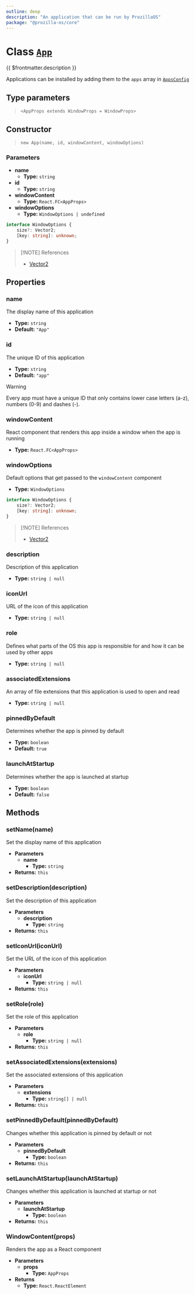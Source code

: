 ```yaml
---
outline: deep
description: "An application that can be run by ProzillaOS"
package: "@prozilla-os/core"
---
```


# Class [`App`](https://github.com/prozilla-os/ProzillaOS/blob/main/packages/core/src/features/system/configs/app.tsx)

{{ $frontmatter.description }}

Applications can be installed by adding them to the `apps` array in [`AppsConfig`](../system/apps-config#apps-app)

## Type parameters

> `<AppProps extends WindowProps = WindowProps>`

## Constructor

> `new App(name, id, windowContent, windowOptions)`

### Parameters

- **name**
  - **Type:** `string`
- **id**
  - **Type:** `string`
- **windowContent**
  - **Type:** `React.FC<AppProps>`
- **windowOptions**
  - **Type:** `WindowOptions | undefined`

```ts
interface WindowOptions {
	size?: Vector2;
	[key: string]: unknown;
}
```

> [!NOTE] References
>
> - [Vector2](../utils/vector2)

## Properties

### name

The display name of this application

- **Type:** `string`
- **Default:** `"App"`

### id

The unique ID of this application

- **Type:** `string`
- **Default:** `"app"`

> [!WARNING]
> Every app must have a unique ID that only contains lower case letters (a-z), numbers (0-9) and dashes (-).

### windowContent

React component that renders this app inside a window when the app is running

- **Type:** `React.FC<AppProps>`

### windowOptions

Default options that get passed to the `windowContent` component

- **Type:** `WindowOptions`

```ts
interface WindowOptions {
	size?: Vector2;
	[key: string]: unknown;
}
```

> [!NOTE] References
>
> - [Vector2](../utils/vector2)

### description

Description of this application

- **Type:** `string | null`

### iconUrl

URL of the icon of this application

- **Type:** `string | null`

### role

Defines what parts of the OS this app is responsible for and how it can be used by other apps

- **Type:** `string | null`

### associatedExtensions

An array of file extensions that this application is used to open and read

- **Type:** `string | null`

### pinnedByDefault

Determines whether the app is pinned by default

- **Type:** `boolean`
- **Default:** `true`

### launchAtStartup

Determines whether the app is launched at startup

- **Type:** `boolean`
- **Default:** `false`

## Methods

### setName(name)

Set the display name of this application

- **Parameters**
  - **name**
   	- **Type:** `string`
- **Returns:** `this`

### setDescription(description)

Set the description of this application

- **Parameters**
  - **description**
   	- **Type:** `string`
- **Returns:** `this`

### setIconUrl(iconUrl)

Set the URL of the icon of this application

- **Parameters**
  - **iconUrl**
   	- **Type:** `string | null`
- **Returns:** `this`

### setRole(role)

Set the role of this application

- **Parameters**
  - **role**
   	- **Type:** `string | null`
- **Returns:** `this`

### setAssociatedExtensions(extensions)

Set the associated extensions of this application

- **Parameters**
  - **extensions**
   	- **Type:** `string[] | null`
- **Returns:** `this`

### setPinnedByDefault(pinnedByDefault)

Changes whether this application is pinned by default or not

- **Parameters**
  - **pinnedByDefault**
   	- **Type:** `boolean`
- **Returns:** `this`

### setLaunchAtStartup(launchAtStartup)

Changes whether this application is launched at startup or not

- **Parameters**
  - **launchAtStartup**
   	- **Type:** `boolean`
- **Returns:** `this`

### WindowContent(props)

Renders the app as a React component

- **Parameters**
  - **props**
   	- **Type:** `AppProps`
- **Returns**
  - **Type:** `React.ReactElement`
